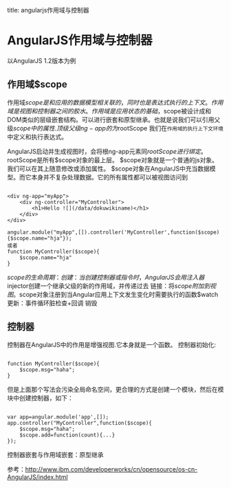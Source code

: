 title: angularjs作用域与控制器 

#  AngularJS作用域与控制器 
以AngularJS 1.2版本为例
##  作用域$scope 

作用域$scope 是和应用的数据模型相关联的，同时也是表达式执行的上下文。作用域是视图和控制器之间的胶水。
作用域是应用状态的基础，$scope被设计成和DOM类似的层级嵌套结构。可以进行嵌套和原型继承。也就是说我们可以引用父级$scope中的属性.顶级父级ng-app的为$rootScope 
我们在` 作用域的执行上下文环境 `中定义和执行表达式。

AngularJS启动并生成视图时，会将根ng-app元素同$rootScope进行绑定。$rootScope是所有$scope对象的最上层。
$scope对象就是一个普通的js对象。我们可以在其上随意修改或添加属性。
$scope对象在AngularJS中充当数据模型。而它本身并不复杂处理数据。它的所有属性都可以被视图访问到
```

<div ng-app="myApp">
	<div ng-controller="MyController">
		<h1>Hello ![](/data/dokuwikiname)</h1>
	</div>
</div>

angular.module("myApp",[]).controller('MyController',function($scope){$scope.name="hja"});
或者
function MyController($scope){
	$scope.name="hja"
}

```

$scope的生命周期：
创建：当创建控制器或指令时，AngularJS会用注入器$injector创建一个继承父级的新的作用域，并传递过去
链接：将$scope附加到视图。$scope对象注册到当Angular应用上下文发生变化时需要执行的函数$watch
更新：事件循环脏检查+回调
销毁

##  控制器 
控制器在AngularJS中的作用是增强视图.它本身就是一个函数。
控制器初始化:
```

function MyController($scope){
	$scope.msg="haha";
}

```
但是上面那个写法会污染全局命名空间，更合理的方式是创建一个模块，然后在模块中创建控制器，如下：
```

var app=angular.module('app',[]);
app.controller("MyController",function($scope){
	$scope.msg="haha";
 	$scope.add=function(count){...}
});

```

控制器嵌套与作用域嵌套：原型继承


参考：http://www.ibm.com/developerworks/cn/opensource/os-cn-AngularJS/index.html